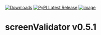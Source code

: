 [![Downloads](https://static.pepy.tech/badge/screenValidator)](https://pepy.tech/project/screenValidator)
[![PyPI Latest Release](https://img.shields.io/pypi/v/screenValidator.svg)](https://pypi.org/project/screenValidator/)
[![image](https://img.shields.io/pypi/pyversions/screenValidator.svg)](https://pypi.org/project/screenValidator/)

# screenValidator v0.5.1
